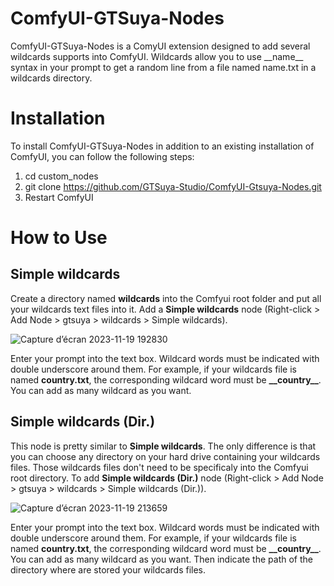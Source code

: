 # ComfyUI-GTSuya-Nodes

ComfyUI-GTSuya-Nodes is a ComyUI extension designed to add several wildcards supports into ComfyUI. Wildcards allow you to use \_\_name__ syntax in your prompt to get a random line from a file named name.txt in a wildcards directory.

# Installation
To install ComfyUI-GTSuya-Nodes in addition to an existing installation of ComfyUI, you can follow the following steps:

1. cd custom_nodes
1. git clone https://github.com/GTSuya-Studio/ComfyUI-Gtsuya-Nodes.git
1. Restart ComfyUI

# How to Use
## Simple wildcards
Create a directory named **wildcards** into the Comfyui root folder and put all your wildcards text files into it. Add a **Simple wildcards** node (Right-click > Add Node > gtsuya > wildcards > Simple wildcards).

![Capture d’écran 2023-11-19 192830](https://github.com/GTSuya-Studio/ComfyUI-Gtsuya-Nodes/assets/29682182/d78b5198-f14e-492c-acc7-5daef7503eba)

Enter your prompt into the text box. Wildcard words must be indicated with double underscore around them. For example, if your wildcards file is named **country.txt**, the corresponding wildcard word must be **\_\_country__**. You can add as many wildcard as you want.

## Simple wildcards (Dir.)
This node is pretty similar to **Simple wildcards**. The only difference is that you can choose any directory on your hard drive containing your wildcards files. Those wildcards files don't need to be specificaly into the Comfyui root directory. To add **Simple wildcards (Dir.)** node (Right-click > Add Node > gtsuya > wildcards > Simple wildcards (Dir.)).

![Capture d’écran 2023-11-19 213659](https://github.com/GTSuya-Studio/ComfyUI-Gtsuya-Nodes/assets/29682182/b5ae37e0-5fb3-4f87-9f87-c4ed9c3ebe29)

Enter your prompt into the text box. Wildcard words must be indicated with double underscore around them. For example, if your wildcards file is named **country.txt**, the corresponding wildcard word must be **\_\_country__**. You can add as many wildcard as you want. Then indicate the path of the directory where are stored your wildcards files.
